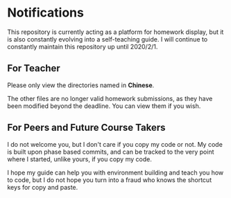 # Notifications

This repository is currently acting as a platform for homework display, but it is also constantly evolving into a self-teaching guide. I will continue to constantly maintain this repository up until 2020/2/1.

## For Teacher

Please only view the directories named in **Chinese**.

The other files are no longer valid homework submissions, as they have been modified beyond the deadline. You can view them if you wish.

## For Peers and Future Course Takers

I do not welcome you, but I don't care if you copy my code or not. My code is built upon phase based commits, and can be tracked to the very point where I started, unlike yours, if you copy my code.

I hope my guide can help you with environment building and teach you how to code, but I do not hope you turn into a fraud who knows the shortcut keys for copy and paste.